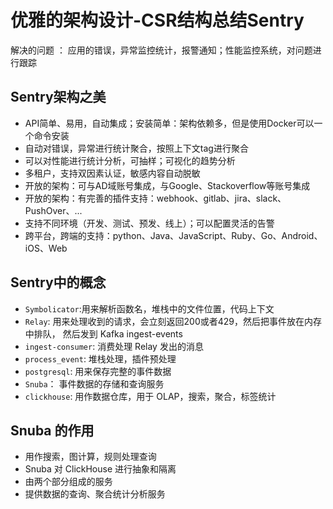 # 优雅的架构设计-CSR结构总结Sentry

解决的问题 ： 应用的错误，异常监控统计，报警通知；性能监控系统，对问题进行跟踪

## Sentry架构之美
* API简单、易用，自动集成；安装简单：架构依赖多，但是使用Docker可以一个命令安装
* 自动对错误，异常进行统计聚合，按照上下文tag进行聚合
* 可以对性能进行统计分析，可抽样；可视化的趋势分析
* 多租户，支持双因素认证，敏感内容自动脱敏
* 开放的架构：可与AD域账号集成，与Google、Stackoverflow等账号集成
* 开放的架构：有完善的插件支持：webhook、gitlab、jira、slack、PushOver、...
* 支持不同环境（开发、测试、预发、线上）；可以配置灵活的告警
* 跨平台，跨端的支持：python、Java、JavaScript、Ruby、Go、Android、iOS、Web
    
    
## Sentry中的概念
* `Symbolicator`:用来解析函数名，堆栈中的文件位置，代码上下文
* `Relay`: 用来处理收到的请求，会立刻返回200或者429，然后把事件放在内存中排队， 然后发到 Kafka ingest-events
* `ingest-consumer`: 消费处理 Relay 发出的消息
* `process_event`: 堆栈处理，插件预处理
* `postgresql`: 用来保存完整的事件数据
* `Snuba`： 事件数据的存储和查询服务
* `clickhouse`: 用作数据仓库，用于 OLAP，搜索，聚合，标签统计
    
## Snuba 的作用
* 用作搜索，图计算，规则处理查询
* Snuba 对 ClickHouse 进行抽象和隔离
* 由两个部分组成的服务
* 提供数据的查询、聚合统计分析服务